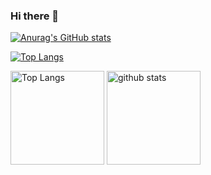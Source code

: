 ### Hi there 👋
[![Anurag's GitHub stats](https://github-readme-stats.vercel.app/api?username=nagaihiroki-git)](https://github.com/anuraghazra/github-readme-stats)

[![Top Langs](https://github-readme-stats.vercel.app/api/top-langs/?username=nagaihiroki-git
)](https://github.com/anuraghazra/github-readme-stats)

<p align="left"> 
  <img alt="Top Langs" height="150px" src="https://github-readme-stats.vercel.app/api/top-langs/?username=nagaihiroki-git&layout=compact&show_icons=true&theme=onedark" />
  <img alt="github stats" height="150px" src="https://github-readme-stats.vercel.app/api?username=nagaihiroki-git&theme=onedark&show_icons=ture" />
</p>
<!--
**nagaihiroki-git/nagaihiroki-git** is a ✨ _special_ ✨ repository because its `README.md` (this file) appears on your GitHub profile.

Here are some ideas to get you started:

- 🔭 I’m currently working on ...
- 🌱 I’m currently learning ...
- 👯 I’m looking to collaborate on ...
- 🤔 I’m looking for help with ...
- 💬 Ask me about ...
- 📫 How to reach me: ...
- 😄 Pronouns: ...
- ⚡ Fun fact: ...
-->
